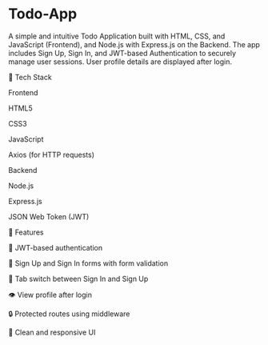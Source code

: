 # Todo-App

A simple and intuitive Todo Application built with HTML, CSS, and JavaScript (Frontend), and Node.js with Express.js on the Backend. The app includes Sign Up, Sign In, and JWT-based Authentication to securely manage user sessions. User profile details are displayed after login.

🔧 Tech Stack

Frontend

HTML5

CSS3

JavaScript

Axios (for HTTP requests)

Backend

Node.js

Express.js

JSON Web Token (JWT)

🚀 Features

🔐 JWT-based authentication

👤 Sign Up and Sign In forms with form validation

🔄 Tab switch between Sign In and Sign Up

👁️ View profile after login

🔒 Protected routes using middleware

🎨 Clean and responsive UI

